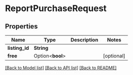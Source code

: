 # ReportPurchaseRequest

## Properties

Name | Type | Description | Notes
------------ | ------------- | ------------- | -------------
**listing_id** | **String** |  | 
**free** | Option<**bool**> |  | [optional]

[[Back to Model list]](../README.md#documentation-for-models) [[Back to API list]](../README.md#documentation-for-api-endpoints) [[Back to README]](../README.md)



